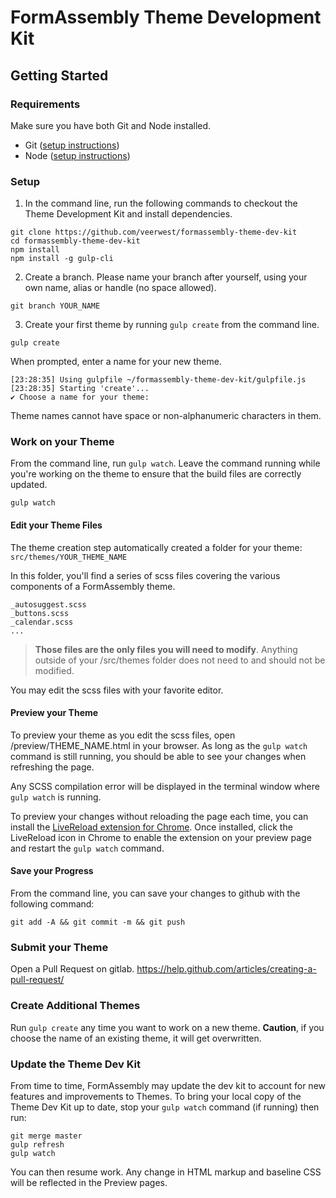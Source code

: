 # FormAssembly Theme Development Kit

## Getting Started

### Requirements
Make sure you have both Git and Node installed.
* Git ([setup instructions](https://www.atlassian.com/git/tutorials/install-git))
* Node ([setup instructions](https://nodejs.org/en/download/)) 

### Setup

1. In the command line, run the following commands to checkout the Theme Development Kit and install dependencies.    
```text
git clone https://github.com/veerwest/formassembly-theme-dev-kit
cd formassembly-theme-dev-kit
npm install
npm install -g gulp-cli
```
2. Create a branch. Please name your branch after yourself, using your own name, alias or handle (no space allowed).
 ```text
git branch YOUR_NAME
```

3. Create your first theme by running `gulp create` from the command line.
```text
gulp create
```
When prompted, enter a name for your new theme.
```text
[23:28:35] Using gulpfile ~/formassembly-theme-dev-kit/gulpfile.js
[23:28:35] Starting 'create'...
✔ Choose a name for your theme: 
```
Theme names cannot have space or non-alphanumeric characters in them.

### Work on your Theme

From the command line, run `gulp watch`. Leave the command running while you're working on the theme to ensure that the 
build files are correctly updated. 
```text
gulp watch
```

#### Edit your Theme Files

The theme creation step automatically created a folder for your theme: 
`src/themes/YOUR_THEME_NAME`

In this folder, you'll find a series of scss files covering the various components of a FormAssembly theme.

```text
_autosuggest.scss
_buttons.scss
_calendar.scss
...
```
 >**Those files are the only files you will need to modify**. 
 Anything outside of your /src/themes folder does not need 
to and should not be modified.

You may edit the scss files with your favorite editor. 

#### Preview your Theme

To preview your theme as you edit the scss files, open /preview/THEME_NAME.html in your browser. As long as the 
`gulp watch` command is still running, you should be able to see your changes when refreshing the page.

Any SCSS compilation error will be displayed in the terminal window where `gulp watch` is running.

To preview your changes without reloading the page each time, you can install the 
[LiveReload extension for Chrome](https://chrome.google.com/webstore/detail/livereload/jnihajbhpnppcggbcgedagnkighmdlei?hl=en).
Once installed, click the LiveReload icon in Chrome to enable the extension on your preview page and restart the 
`gulp watch` command.

#### Save your Progress

From the command line, you can save your changes to github with the following command: 
```
git add -A && git commit -m && git push
```

### Submit your Theme

Open a Pull Request on gitlab. https://help.github.com/articles/creating-a-pull-request/

### Create Additional Themes

Run `gulp create` any time you want to work on a new theme. 
**Caution**, if you choose the name of an existing theme, it will get overwritten.

### Update the Theme Dev Kit

From time to time, FormAssembly may update the dev kit to account for new features and improvements to Themes. To bring 
your local copy of the Theme Dev Kit up to date, stop your `gulp watch` command (if running) then run:
```text
git merge master
gulp refresh
gulp watch
``` 
You can then resume work. Any change in HTML markup and baseline CSS will be reflected in the Preview pages.

